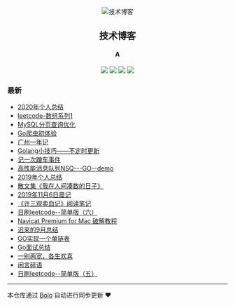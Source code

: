 <p align="center"><img alt="技术博客" src="https://www.stackoverflow.wiki/blog/images/favicon.png"></p><h2 align="center">
技术博客
</h2>

<h4 align="center">A</h4>
<p align="center"><a title="技术博客" target="_blank" href="https://github.com/adlered/bolo-blog"><img src="https://img.shields.io/github/last-commit/adlered/bolo-blog.svg?style=flat-square&color=FF9900"></a>
<a title="GitHub repo size in bytes" target="_blank" href="https://github.com/adlered/bolo-blog"><img src="https://img.shields.io/github/repo-size/adlered/bolo-blog.svg?style=flat-square"></a>
<a title="Bolo Version" target="_blank" href="https://github.com/adlered/bolo-solo"><img src="https://img.shields.io/badge/bolo-v2.3 稳定版-f1e05a.svg?style=flat-square&color=blueviolet"></a>
<a title="Hits" target="_blank" href="https://github.com/88250/hits"><img src="https://hits.b3log.org/adlered/bolo-blog.svg"></a></p>

### 最新

* [2020年个人总结](http://114.246.231.210/2020.html)
* [leetcode-数组系列1](http://114.246.231.210/leetcode_array1.html)
* [MySQL分页查询优化](http://114.246.231.210/articles/2020/10/21/1603213579436.html)
* [Go爬虫初体验](http://114.246.231.210/articles/2020/07/09/1594287406684.html)
* [广州一年记](http://114.246.231.210/articles/2020/06/22/1592755563685.html)
* [Golang小技巧——不定时更新](http://114.246.231.210/articles/2020/06/19/1592560522403.html)
* [记一次蹭车事件](http://114.246.231.210/articles/2020/06/05/1591351351176.html)
* [高性能消息队列NSQ---GO--demo](http://114.246.231.210/articles/2020/05/21/1590046687574.html)
* [2019年个人总结](http://114.246.231.210/2019.html)
* [散文集《我在人间凑数的日子》](http://114.246.231.210/articles/2019/12/17/1576553542302.html)
* [2019年11月6日晨记](http://114.246.231.210/articles/2019/11/06/1572999448123.html)
* [《许三观卖血记》阅读笔记](http://114.246.231.210/articles/2019/10/31/1572508975114.html)
* [日刷leetcode--简单版（六）](http://114.246.231.210/leetcode6.html)
* [Navicat Premium for Mac 破解教程](http://114.246.231.210/articles/2019/10/24/1571890488789.html)
* [迟来的9月总结](http://114.246.231.210/articles/2019/10/13/1570960015377.html)
* [GO实现一个单链表](http://114.246.231.210/articles/2019/09/26/1569488898577.html)
* [Go面试总结](http://114.246.231.210/articles/2019/09/25/1569402355322.html)
* [一别两宽，各生欢喜](http://114.246.231.210/articles/2019/09/21/1569077915744.html)
* [闲言碎语](http://114.246.231.210/articles/2019/09/19/1568902818001.html)
* [日刷leetcode--简单版（五）](http://114.246.231.210/leetcode5.html)



---

本仓库通过 [Bolo](https://github.com/adlered/bolo-solo) 自动进行同步更新 ❤️ 